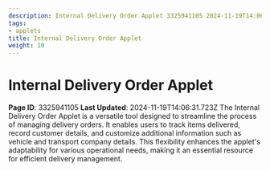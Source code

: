 ```yaml
---
description: Internal Delivery Order Applet 3325941105 2024-11-19T14:06:31.
tags:
- applets
title: Internal Delivery Order Applet
weight: 10
---
```


# Internal Delivery Order Applet
**Page ID**: 3325941105
**Last Updated**: 2024-11-19T14:06:31.723Z
The Internal Delivery Order Applet is a versatile tool designed to streamline the process of managing delivery orders. It enables users to track items delivered, record customer details, and customize additional information such as vehicle and transport company details. This flexibility enhances the applet's adaptability for various operational needs, making it an essential resource for efficient delivery management.